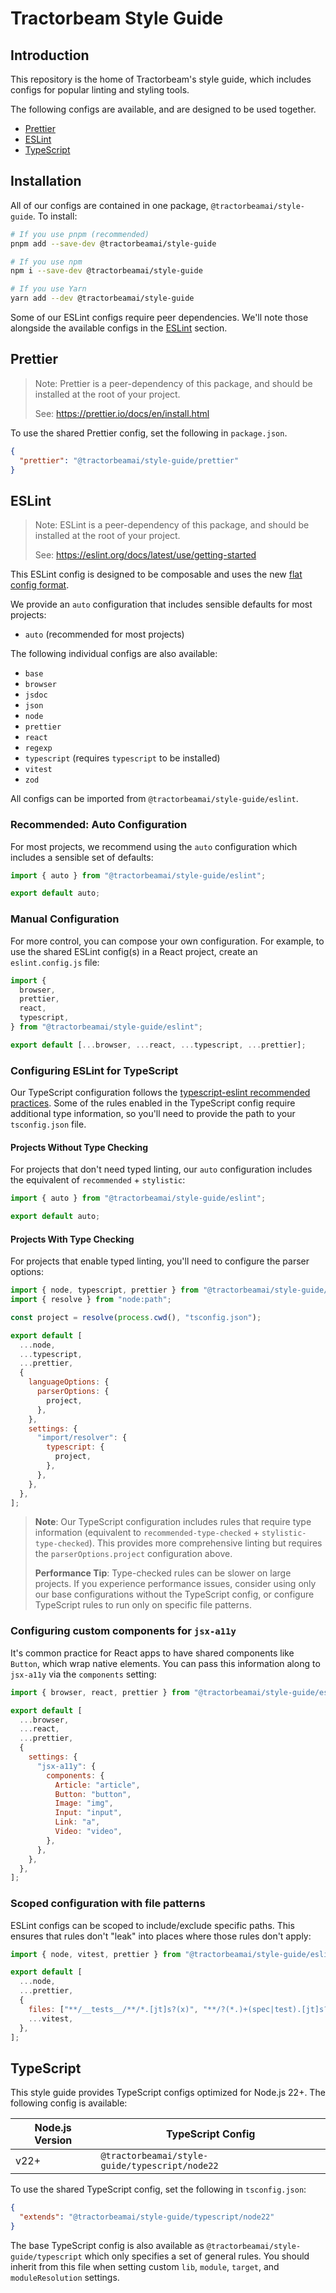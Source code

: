 # Tractorbeam Style Guide

## Introduction

This repository is the home of Tractorbeam's style guide, which includes configs for popular linting and styling tools.

The following configs are available, and are designed to be used together.

- [Prettier](#prettier)
- [ESLint](#eslint)
- [TypeScript](#typescript)

## Installation

All of our configs are contained in one package, `@tractorbeamai/style-guide`. To install:

```sh
# If you use pnpm (recommended)
pnpm add --save-dev @tractorbeamai/style-guide

# If you use npm
npm i --save-dev @tractorbeamai/style-guide

# If you use Yarn
yarn add --dev @tractorbeamai/style-guide
```

Some of our ESLint configs require peer dependencies. We'll note those alongside the available configs in the [ESLint](#eslint) section.

## Prettier

> Note: Prettier is a peer-dependency of this package, and should be installed at the root of your project.
>
> See: https://prettier.io/docs/en/install.html

To use the shared Prettier config, set the following in `package.json`.

```json
{
  "prettier": "@tractorbeamai/style-guide/prettier"
}
```

## ESLint

> Note: ESLint is a peer-dependency of this package, and should be installed at the root of your project.
>
> See: https://eslint.org/docs/latest/use/getting-started

This ESLint config is designed to be composable and uses the new [flat config format](https://eslint.org/docs/latest/use/configure/configuration-files).

We provide an `auto` configuration that includes sensible defaults for most projects:

- `auto` (recommended for most projects)

The following individual configs are also available:

- `base`
- `browser`
- `jsdoc`
- `json`
- `node`
- `prettier`
- `react`
- `regexp`
- `typescript` (requires `typescript` to be installed)
- `vitest`
- `zod`

All configs can be imported from `@tractorbeamai/style-guide/eslint`.

### Recommended: Auto Configuration

For most projects, we recommend using the `auto` configuration which includes a sensible set of defaults:

```js
import { auto } from "@tractorbeamai/style-guide/eslint";

export default auto;
```

### Manual Configuration

For more control, you can compose your own configuration. For example, to use the shared ESLint config(s) in a React project, create an `eslint.config.js` file:

```js
import {
  browser,
  prettier,
  react,
  typescript,
} from "@tractorbeamai/style-guide/eslint";

export default [...browser, ...react, ...typescript, ...prettier];
```

### Configuring ESLint for TypeScript

Our TypeScript configuration follows the [typescript-eslint recommended practices](https://typescript-eslint.io/users/configs). Some of the rules enabled in the TypeScript config require additional type information, so you'll need to provide the path to your `tsconfig.json` file.

#### Projects Without Type Checking

For projects that don't need typed linting, our `auto` configuration includes the equivalent of `recommended` + `stylistic`:

```js
import { auto } from "@tractorbeamai/style-guide/eslint";

export default auto;
```

#### Projects With Type Checking

For projects that enable typed linting, you'll need to configure the parser options:

```js
import { node, typescript, prettier } from "@tractorbeamai/style-guide/eslint";
import { resolve } from "node:path";

const project = resolve(process.cwd(), "tsconfig.json");

export default [
  ...node,
  ...typescript,
  ...prettier,
  {
    languageOptions: {
      parserOptions: {
        project,
      },
    },
    settings: {
      "import/resolver": {
        typescript: {
          project,
        },
      },
    },
  },
];
```

> **Note**: Our TypeScript configuration includes rules that require type information (equivalent to `recommended-type-checked` + `stylistic-type-checked`). This provides more comprehensive linting but requires the `parserOptions.project` configuration above.
>
> **Performance Tip**: Type-checked rules can be slower on large projects. If you experience performance issues, consider using only our base configurations without the TypeScript config, or configure TypeScript rules to run only on specific file patterns.

### Configuring custom components for `jsx-a11y`

It's common practice for React apps to have shared components like `Button`, which wrap native elements. You can pass this information along to `jsx-a11y` via the `components` setting:

```js
import { browser, react, prettier } from "@tractorbeamai/style-guide/eslint";

export default [
  ...browser,
  ...react,
  ...prettier,
  {
    settings: {
      "jsx-a11y": {
        components: {
          Article: "article",
          Button: "button",
          Image: "img",
          Input: "input",
          Link: "a",
          Video: "video",
        },
      },
    },
  },
];
```

### Scoped configuration with file patterns

ESLint configs can be scoped to include/exclude specific paths. This ensures that rules don't "leak" into places where those rules don't apply:

```js
import { node, vitest, prettier } from "@tractorbeamai/style-guide/eslint";

export default [
  ...node,
  ...prettier,
  {
    files: ["**/__tests__/**/*.[jt]s?(x)", "**/?(*.)+(spec|test).[jt]s?(x)"],
    ...vitest,
  },
];
```

## TypeScript

This style guide provides TypeScript configs optimized for Node.js 22+. The following config is available:

| Node.js Version | TypeScript Config                              |
| --------------- | ---------------------------------------------- |
| v22+            | `@tractorbeamai/style-guide/typescript/node22` |

To use the shared TypeScript config, set the following in `tsconfig.json`:

```json
{
  "extends": "@tractorbeamai/style-guide/typescript/node22"
}
```

The base TypeScript config is also available as `@tractorbeamai/style-guide/typescript` which only specifies a set of general rules. You should inherit from this file when setting custom `lib`, `module`, `target`, and `moduleResolution` settings.
